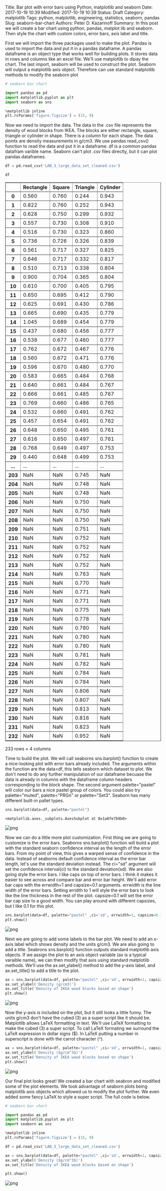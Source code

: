 Title: Bar plot with error bars using Python, matplotlib and seaborn
Date: 2017-10-19 10:39
Modified: 2017-10-19 10:39
Status: Draft
Category: matplotlib
Tags: python, matplotlib, engineering, statistics, seaborn, pandas
Slug: seaborn-bar-chart
Authors: Peter D. Kazarinoff
Summary: In this post we will create a bar chart using python, pandas, matplot lib and seaborn. Then style the chart with custom colors, error bars, axis label and title.  

First we will import the three packages used to make the plot. Pandas is used to import the data and put it in a pandas dataframe. A pandas dataframe is an object type that works well for building plots. It stores data in rows and columns like an excel file. We'll use matplotlib to dipay the chart. The last import, seaborn will be used to construct the plot. Seaborn will output a matplotlib axis object. Therefore can use standard matplotlib methods to modify the seaborn plot


```python
# seaborn bar chart

import pandas as pd
import matplotlib.pyplot as plt
import seaborn as sns
```


```python
%matplotlib inline
plt.rcParams['figure.figsize'] = (15, 9)
```

Now we need to import the data. The data in the .csv file represents the density of wood blocks from IKEA. The blocks are either rectangle, square, triangle or cylinder in shape. There is a column for each shape. The data points are density measurements in g/cm3. We use pandas read_csv() function to read the data and put it in a dataframe. df is a common pandas datafram varible name. Seaborn can't plot .csv files directly, but it can plot pandas dataframes. 


```python
df = pd.read_csv('LAB_3_large_data_set_cleaned.csv')
```


```python
df
```




<div>
<style>
    .dataframe thead tr:only-child th {
        text-align: right;
    }

    .dataframe thead th {
        text-align: left;
    }

    .dataframe tbody tr th {
        vertical-align: top;
    }
</style>
<table border="1" class="dataframe">
  <thead>
    <tr style="text-align: right;">
      <th></th>
      <th>Rectangle</th>
      <th>Square</th>
      <th>Triangle</th>
      <th>Cylinder</th>
    </tr>
  </thead>
  <tbody>
    <tr>
      <th>0</th>
      <td>0.560</td>
      <td>0.760</td>
      <td>0.244</td>
      <td>0.943</td>
    </tr>
    <tr>
      <th>1</th>
      <td>0.822</td>
      <td>0.760</td>
      <td>0.252</td>
      <td>0.943</td>
    </tr>
    <tr>
      <th>2</th>
      <td>0.628</td>
      <td>0.750</td>
      <td>0.299</td>
      <td>0.932</td>
    </tr>
    <tr>
      <th>3</th>
      <td>0.557</td>
      <td>0.730</td>
      <td>0.308</td>
      <td>0.910</td>
    </tr>
    <tr>
      <th>4</th>
      <td>0.516</td>
      <td>0.730</td>
      <td>0.323</td>
      <td>0.860</td>
    </tr>
    <tr>
      <th>5</th>
      <td>0.736</td>
      <td>0.726</td>
      <td>0.326</td>
      <td>0.839</td>
    </tr>
    <tr>
      <th>6</th>
      <td>0.561</td>
      <td>0.717</td>
      <td>0.327</td>
      <td>0.825</td>
    </tr>
    <tr>
      <th>7</th>
      <td>0.646</td>
      <td>0.717</td>
      <td>0.332</td>
      <td>0.817</td>
    </tr>
    <tr>
      <th>8</th>
      <td>0.510</td>
      <td>0.713</td>
      <td>0.338</td>
      <td>0.804</td>
    </tr>
    <tr>
      <th>9</th>
      <td>0.900</td>
      <td>0.704</td>
      <td>0.365</td>
      <td>0.804</td>
    </tr>
    <tr>
      <th>10</th>
      <td>0.610</td>
      <td>0.700</td>
      <td>0.405</td>
      <td>0.795</td>
    </tr>
    <tr>
      <th>11</th>
      <td>0.650</td>
      <td>0.695</td>
      <td>0.412</td>
      <td>0.790</td>
    </tr>
    <tr>
      <th>12</th>
      <td>0.625</td>
      <td>0.691</td>
      <td>0.430</td>
      <td>0.786</td>
    </tr>
    <tr>
      <th>13</th>
      <td>0.665</td>
      <td>0.690</td>
      <td>0.435</td>
      <td>0.779</td>
    </tr>
    <tr>
      <th>14</th>
      <td>1.045</td>
      <td>0.689</td>
      <td>0.454</td>
      <td>0.779</td>
    </tr>
    <tr>
      <th>15</th>
      <td>0.437</td>
      <td>0.680</td>
      <td>0.456</td>
      <td>0.777</td>
    </tr>
    <tr>
      <th>16</th>
      <td>0.538</td>
      <td>0.677</td>
      <td>0.460</td>
      <td>0.777</td>
    </tr>
    <tr>
      <th>17</th>
      <td>0.762</td>
      <td>0.672</td>
      <td>0.467</td>
      <td>0.776</td>
    </tr>
    <tr>
      <th>18</th>
      <td>0.560</td>
      <td>0.672</td>
      <td>0.471</td>
      <td>0.776</td>
    </tr>
    <tr>
      <th>19</th>
      <td>0.596</td>
      <td>0.670</td>
      <td>0.480</td>
      <td>0.770</td>
    </tr>
    <tr>
      <th>20</th>
      <td>0.583</td>
      <td>0.665</td>
      <td>0.484</td>
      <td>0.768</td>
    </tr>
    <tr>
      <th>21</th>
      <td>0.640</td>
      <td>0.661</td>
      <td>0.484</td>
      <td>0.767</td>
    </tr>
    <tr>
      <th>22</th>
      <td>0.666</td>
      <td>0.661</td>
      <td>0.485</td>
      <td>0.767</td>
    </tr>
    <tr>
      <th>23</th>
      <td>0.769</td>
      <td>0.660</td>
      <td>0.486</td>
      <td>0.765</td>
    </tr>
    <tr>
      <th>24</th>
      <td>0.532</td>
      <td>0.660</td>
      <td>0.491</td>
      <td>0.762</td>
    </tr>
    <tr>
      <th>25</th>
      <td>0.457</td>
      <td>0.654</td>
      <td>0.491</td>
      <td>0.762</td>
    </tr>
    <tr>
      <th>26</th>
      <td>0.648</td>
      <td>0.650</td>
      <td>0.495</td>
      <td>0.761</td>
    </tr>
    <tr>
      <th>27</th>
      <td>0.616</td>
      <td>0.650</td>
      <td>0.497</td>
      <td>0.761</td>
    </tr>
    <tr>
      <th>28</th>
      <td>0.768</td>
      <td>0.649</td>
      <td>0.497</td>
      <td>0.753</td>
    </tr>
    <tr>
      <th>29</th>
      <td>0.440</td>
      <td>0.648</td>
      <td>0.499</td>
      <td>0.753</td>
    </tr>
    <tr>
      <th>...</th>
      <td>...</td>
      <td>...</td>
      <td>...</td>
      <td>...</td>
    </tr>
    <tr>
      <th>203</th>
      <td>NaN</td>
      <td>NaN</td>
      <td>0.745</td>
      <td>NaN</td>
    </tr>
    <tr>
      <th>204</th>
      <td>NaN</td>
      <td>NaN</td>
      <td>0.748</td>
      <td>NaN</td>
    </tr>
    <tr>
      <th>205</th>
      <td>NaN</td>
      <td>NaN</td>
      <td>0.748</td>
      <td>NaN</td>
    </tr>
    <tr>
      <th>206</th>
      <td>NaN</td>
      <td>NaN</td>
      <td>0.750</td>
      <td>NaN</td>
    </tr>
    <tr>
      <th>207</th>
      <td>NaN</td>
      <td>NaN</td>
      <td>0.750</td>
      <td>NaN</td>
    </tr>
    <tr>
      <th>208</th>
      <td>NaN</td>
      <td>NaN</td>
      <td>0.750</td>
      <td>NaN</td>
    </tr>
    <tr>
      <th>209</th>
      <td>NaN</td>
      <td>NaN</td>
      <td>0.751</td>
      <td>NaN</td>
    </tr>
    <tr>
      <th>210</th>
      <td>NaN</td>
      <td>NaN</td>
      <td>0.752</td>
      <td>NaN</td>
    </tr>
    <tr>
      <th>211</th>
      <td>NaN</td>
      <td>NaN</td>
      <td>0.752</td>
      <td>NaN</td>
    </tr>
    <tr>
      <th>212</th>
      <td>NaN</td>
      <td>NaN</td>
      <td>0.752</td>
      <td>NaN</td>
    </tr>
    <tr>
      <th>213</th>
      <td>NaN</td>
      <td>NaN</td>
      <td>0.752</td>
      <td>NaN</td>
    </tr>
    <tr>
      <th>214</th>
      <td>NaN</td>
      <td>NaN</td>
      <td>0.763</td>
      <td>NaN</td>
    </tr>
    <tr>
      <th>215</th>
      <td>NaN</td>
      <td>NaN</td>
      <td>0.770</td>
      <td>NaN</td>
    </tr>
    <tr>
      <th>216</th>
      <td>NaN</td>
      <td>NaN</td>
      <td>0.771</td>
      <td>NaN</td>
    </tr>
    <tr>
      <th>217</th>
      <td>NaN</td>
      <td>NaN</td>
      <td>0.771</td>
      <td>NaN</td>
    </tr>
    <tr>
      <th>218</th>
      <td>NaN</td>
      <td>NaN</td>
      <td>0.775</td>
      <td>NaN</td>
    </tr>
    <tr>
      <th>219</th>
      <td>NaN</td>
      <td>NaN</td>
      <td>0.778</td>
      <td>NaN</td>
    </tr>
    <tr>
      <th>220</th>
      <td>NaN</td>
      <td>NaN</td>
      <td>0.780</td>
      <td>NaN</td>
    </tr>
    <tr>
      <th>221</th>
      <td>NaN</td>
      <td>NaN</td>
      <td>0.780</td>
      <td>NaN</td>
    </tr>
    <tr>
      <th>222</th>
      <td>NaN</td>
      <td>NaN</td>
      <td>0.780</td>
      <td>NaN</td>
    </tr>
    <tr>
      <th>223</th>
      <td>NaN</td>
      <td>NaN</td>
      <td>0.781</td>
      <td>NaN</td>
    </tr>
    <tr>
      <th>224</th>
      <td>NaN</td>
      <td>NaN</td>
      <td>0.782</td>
      <td>NaN</td>
    </tr>
    <tr>
      <th>225</th>
      <td>NaN</td>
      <td>NaN</td>
      <td>0.784</td>
      <td>NaN</td>
    </tr>
    <tr>
      <th>226</th>
      <td>NaN</td>
      <td>NaN</td>
      <td>0.784</td>
      <td>NaN</td>
    </tr>
    <tr>
      <th>227</th>
      <td>NaN</td>
      <td>NaN</td>
      <td>0.806</td>
      <td>NaN</td>
    </tr>
    <tr>
      <th>228</th>
      <td>NaN</td>
      <td>NaN</td>
      <td>0.807</td>
      <td>NaN</td>
    </tr>
    <tr>
      <th>229</th>
      <td>NaN</td>
      <td>NaN</td>
      <td>0.813</td>
      <td>NaN</td>
    </tr>
    <tr>
      <th>230</th>
      <td>NaN</td>
      <td>NaN</td>
      <td>0.816</td>
      <td>NaN</td>
    </tr>
    <tr>
      <th>231</th>
      <td>NaN</td>
      <td>NaN</td>
      <td>0.823</td>
      <td>NaN</td>
    </tr>
    <tr>
      <th>232</th>
      <td>NaN</td>
      <td>NaN</td>
      <td>0.952</td>
      <td>NaN</td>
    </tr>
  </tbody>
</table>
<p>233 rows × 4 columns</p>
</div>



Time to build the plot. We will call seaborns sns.barplot() function to create a nice-looking plot with error bars already included. The arguments within the function are the data=df, this tells seaborn which dataset to plot. We don't need to do any further manipulation of our dataframe becuase the data is already in columns with the dataframe column headers corresponding to the block shape. The second argument palette="pastel" will color our bars a nice pastel group of colors. You could also try palette="muted", palette="PRGn" or palette="Set3". Seaborn has many different built-in pallet types.


```python
sns.barplot(data=df, palette="pastel")
```




    <matplotlib.axes._subplots.AxesSubplot at 0x1a0fe7b9b0>




![png](#)


Now we can do a little more plot customization. First thing we are going to customize is the error bars. Seaborns sns.barplot() function will build a plot with the standard seaborn confidence interval as the length of the error bars. From my point of view, this gives a warped sense of confidence in the data. Instead of seaborns default confidence interval as the error bar length, let's use the standard deviation instead. The ci="sd" argument will set the confidence interval(ci) to the standard deviation(sd). We are also going style the error bars. I like caps on top of error bars. I think it makes it easier to see across and compare bar and error bar height. We'll add error bar caps with the errwidth=1 and capsize=0.1 arguments. errwidth is the line width of the error bars. Setting erridth to 1 will style the error bars to look like the line thickness in the rest of the plot. capsize=0.1 will set the error bar cap size to a good width. You can play around with different capsizes, but I like 0.1 for this plot.


```python
sns.barplot(data=df, palette="pastel" ,ci='sd', errwidth=1, capsize=0.1)
plt.show()
```


![png](#)


Next we are going to add some labels to the bar plot. We need to add an x-axis label which shows density and the units g/cm3. We are also going to add a title. Seabrons sns.barplot() function outputs standard matplotlib axis objects. If we assign the plot to an axis object variable (ax is a typical varaible name), we can then modify that axis using standard matplotlib methods. We'll use the ax.set_ylabel() method to add the y-axis label, and ax.set_title() to add a title to the plot.


```python
ax = sns.barplot(data=df, palette="pastel" ,ci='sd', errwidth=1, capsize=0.1)
ax.set_ylabel('Density (g/cm3)')
ax.set_title('Density of IKEA wood blocks based on shape')
plt.show()
```


![png](#)


Now the y-axis is included on the plot, but it still looks a little funny. The units g/cm3 don't have the cubed (3) as a super script like it should be. Matplotlib allows LaTeX formatting in text. We'll use LaTeX formatting to make the cubed (3) a super script. To call LaTeX formating we surround the LaTeX expression in dollar signs ($). In LaTeX putting a number in superscript is done with the carrot character (^). 


```python
ax = sns.barplot(data=df, palette="pastel" ,ci='sd', errwidth=1, capsize=0.1)
ax.set_ylabel('Density ($g/cm^3$)')
ax.set_title('Density of IKEA wood blocks based on shape')
plt.show()
```


![png](#)


Our final plot looks great! We created a bar chart with seabron and modified some of the plot elements. We took advantage of seaborn plots being matplotlib axis objects which allowed us to modify the plot further. We even added some fancy LaTeX to style a super script. The full code is below. 


```python
# seaborn bar chart

import pandas as pd
import matplotlib.pyplot as plt
import seaborn as sns

%matplotlib inline
plt.rcParams['figure.figsize'] = (15, 9)

df = pd.read_csv('LAB_3_large_data_set_cleaned.csv')

ax = sns.barplot(data=df, palette="pastel" ,ci='sd', errwidth=1, capsize=0.1)
ax.set_ylabel('Density ($g/cm^3$)')
ax.set_title('Density of IKEA wood blocks based on shape')

plt.show()
```


![png](#)

